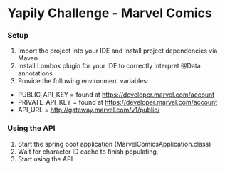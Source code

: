 # Yapily Challenge - Marvel Comics
### Setup

1. Import the project into your IDE and install project dependencies via Maven
2. Install Lombok plugin for your IDE to correctly interpret @Data annotations
3. Provide the following environment variables: 
- PUBLIC_API_KEY = found at https://developer.marvel.com/account
- PRIVATE_API_KEY = found at https://developer.marvel.com/account
- API_URL = http://gateway.marvel.com/v1/public/

### Using the API

1. Start the spring boot application (MarvelComicsApplication.class)
2. Wait for character ID cache to finish populating.
3. Start using the API

